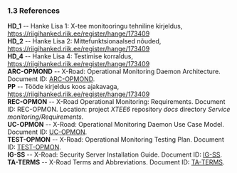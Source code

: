 ### 1.3 References

**HD_1** -- Hanke Lisa 1: X-tee monitooringu tehniline kirjeldus, https://riigihanked.riik.ee/register/hange/173409  
**HD_2** -- Hanke Lisa 2: Mittefunktsionaalsed nõuded, https://riigihanked.riik.ee/register/hange/173409  
**HD_4** -- Hanke Lisa 4: Testimise korraldus, https://riigihanked.riik.ee/register/hange/173409  
**ARC-OPMOND** -- X-Road: Operational Monitoring Daemon Architecture. Document ID: [ARC-OPMOND](../Architecture/arc-opmond_x-road_operational_monitoring_daemon_architecture_Y-1096-1.md).  
**PP** -- Tööde kirjeldus koos ajakavaga, https://riigihanked.riik.ee/register/hange/173409  
**REC-OPMON** -- X-Road Operational Monitoring: Requirements. Document ID: REC-OPMON. Location: project *XTEE6* repository *docs* directory *Service monitoring/Requirements*.  
**UC-OPMON** -- X-Road: Operational Monitoring Daemon Use Case Model. Document ID: [UC-OPMON](../UseCases/uc-opmon_x-road_use_case_model_for_operational_monitoring_daemon_Y-1095-2.md).  
**TEST-OPMON** -- X-Road: Operational Monitoring Testing Plan. Document ID: [TEST-OPMON](test-opmon_x-road_operational_monitoring_testing_plan_Y-1104-2.md).  
**IG-SS** -- X-Road: Security Server Installation Guide. Document ID: [IG-SS](../../Manuals/ig-ss_x-road_v6_security_server_installation_guide.md).  
**TA-TERMS** -- X-Road Terms and Abbreviations. Document ID: [TA-TERMS](../../terms_x-road_docs.md).